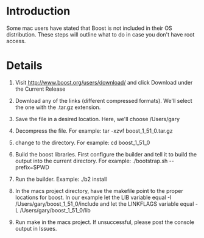 # Introduction #

Some mac users have stated that Boost is not included in their OS distribution.  These steps will outline what to do in case you don't have root access.

# Details #

1) Visit http://www.boost.org/users/download/ and click Download under the Current Release

2) Download any of the links (different compressed formats).  We'll select the one with the .tar.gz extension.

3) Save the file in a desired location. Here, we'll choose /Users/gary

4) Decompress the file.  For example:
tar -xzvf boost\_1\_51\_0.tar.gz

5) change to the directory.  For example:
cd boost\_1\_51\_0

6) Build the boost libraries.  First configure the builder and tell it to build the output into the current directory.  For example:
./bootstrap.sh --prefix=$PWD

6) Run the builder.  Example:
./b2 install

7) In the macs project directory, have the makefile point to the proper locations for boost.  In our example let the LIB variable equal -I /Users/gary/boost\_1\_51\_0/include and let the LINKFLAGS variable equal -L /Users/gary/boost\_1\_51\_0/lib

8) Run make in the macs project.  If unsuccessful, please post the console output in Issues.